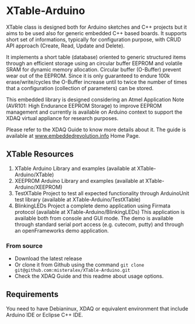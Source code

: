 # XTable-Arduino
XTable class is designed both for Arduino sketches and C++ projects but it aims to be used also for generic embedded C++ based boards. It supports short set of informations, typically for configuration purpose, with CRUD API approach (Create, Read, Update and Delete).

It implements a short table (database) oriented to generic structured items through an efficient storage using an circular buffer EEPROM and volatile SRAM for dynamic memory allocation. Circular buffer (O-Buffer) prevent wear out of the EEPROM. Since it is only guaranteed to endure 100k erase/write/cycles the O-Buffer increase until to twice the number of times that a configuration (collection of parameters) can be stored.

This embedded library is designed considering an Atmel Application Note (AVR101: High Endurance EEPROM Storage) to improve EEPROM management and currently is available on Arduino context to support the XDAQ virtual appliance for research purposes.

Please refer to the XDAQ Guide to know more details about it. The guide is available at www.embeddedrevolution.info Home Page.


## XTable Resources

1) XTable Arduino Library and examples (available at XTable-Arduino/XTable)
2) XEEPROM Arduino Library and examples (available at XTable-Arduino/XEEPROM)
3) TestXTable Project to test all expected functionality through ArduinoUnit test library (available at XTable-Arduino/TestXTable)
4) BlinkingLEDs Project a complete demo application using Firmata protocol (available at XTable-Arduino/BlinkingLEDs)
   This application is available both from console and GUI mode. The demo is available through standard serial port access (e.g. cutecom, putty) and through an openFrameworks demo application.


### From source
- Download the latest release
- Or clone it from Github using the command `git clone git@github.com:misteralex/XTable-Arduino.git`
- Check the XDAQ Guide and this readme about usage options.


## Requirements
You need to have Debianinux, XDAQ or equivalent environment that include Arduino IDE or Eclipse C++ IDE.
